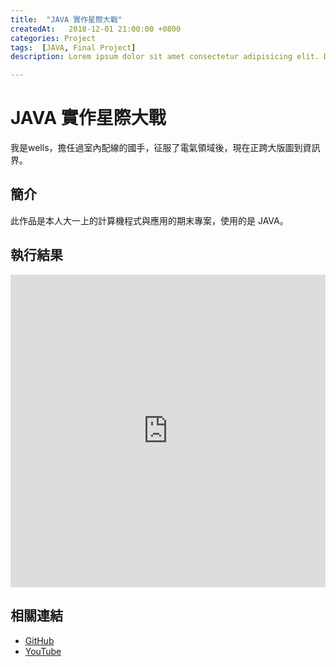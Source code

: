 ```yaml
---
title:  "JAVA 實作星際大戰"
createdAt:   2018-12-01 21:00:00 +0800
categories: Project
tags:  [JAVA, Final Project]
description: Lorem ipsum dolor sit amet consectetur adipisicing elit. Deleniti, dignissimos, sit, reprehenderit pariatur corrupti animi laboriosam reiciendis asperiores alias doloremque aliquid consequatur sed vero? Neque atque ullam architecto ab ipsum.

---
```

# JAVA 實作星際大戰
我是wells，擔任過室內配線的國手，征服了電氣領域後，現在正跨大版圖到資訊界。

## 簡介
此作品是本人大一上的計算機程式與應用的期末專案，使用的是 JAVA。

## 執行結果

<iframe width="100%" height="500" src="https://www.youtube.com/embed/bRKvdPA267w" title="YouTube video player" frameborder="0" allow="accelerometer; autoplay; clipboard-write; encrypted-media; gyroscope; picture-in-picture" allowfullscreen></iframe>

## 相關連結
- [GitHub](https://github.com/jhang-jhe-wei/Star-Wars)
- [YouTube](https://www.youtube.com/watch?v=bRKvdPA267w&t=1s)

